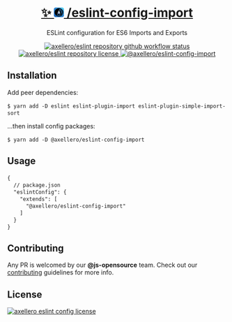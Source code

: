 <h1 align="center">
  <a target="_blank" href="https://axellero.io/en">
    ✨
    <img
      height="22.5"
      src="https://raw.githubusercontent.com/axellero-io/eslint/main/.github/assets/logo.png"
      alt="axellero logo"
    />
    /eslint-config-import
  </a>
</h1>

<p align="center">ESLint configuration for ES6 Imports and Exports</p>

<p align="center">
  <a href="https://github.com/axellero-io/eslint/actions?query=workflow%3A%22Lint+and+Test%22">
    <img
      src="https://github.com/axellero-io/eslint/workflows/Lint%20and%20Test/badge.svg"
      alt="axellero/eslint repository github workflow status"
    />
  </a>
  <a href="https://github.com/axellero-io/eslint/blob/main/LICENSE">
    <img
      src="https://img.shields.io/github/license/axellero/eslint?label=License"
      alt="axellero/eslint repository license"
    />
  </a>
   <a href="https://www.npmjs.com/package/@axellero/eslint-config-import">
     <img
       src="https://img.shields.io/npm/v/@axellero/eslint-config-import?color=blue&logo=npm&label="
       alt="@axellero/eslint-config-import"
     />
   </a>
</p>

## Installation
Add peer dependencies:
```shell
$ yarn add -D eslint eslint-plugin-import eslint-plugin-simple-import-sort
```
...then install config packages:
```shell
$ yarn add -D @axellero/eslint-config-import
```

## Usage
```json5
{
  // package.json
  "eslintConfig": {
    "extends": [
      "@axellero/eslint-config-import"
    ]
  }
}
```

## Contributing
Any PR is welcomed by our **@js-opensource** team.
Check out our [contributing](../../CONTRIBUTING.md) guidelines for more info.

## License
[![axellero eslint config license](https://img.shields.io/github/license/axellero/eslint?label=as%20always&color=informational)](../../LICENSE)
